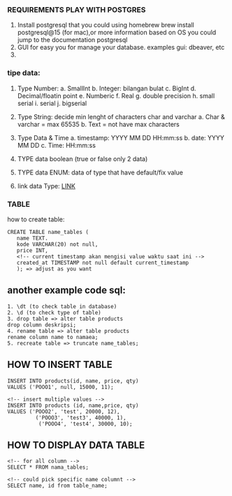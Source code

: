 ### REQUIREMENTS PLAY WITH POSTGRES

1. Install postgresql that you could using homebrew brew install postgresql@15 (for mac),or more information based on OS you could jump to the documentation postgresql
2. GUI for easy you for manage your database. examples gui: dbeaver, etc
3.

### tipe data:

1. Type Number:
   a. SmallInt
   b. Integer: bilangan bulat
   c. BigInt
   d. Decimal/floatin point
   e. Numberic
   f. Real
   g. double precision
   h. small serial
   i. serial
   j. bigserial

2. Type String: decide min lenght of characters char and varchar
   a. Char & varchar = max 65535
   b. Text = not have max characters
3. Type Data & Time
   a. timestamp: YYYY MM DD HH:mm:ss
   b. date: YYYY MM DD
   c. Time: HH:mm:ss
4. TYPE data boolean (true or false only 2 data)
5. TYPE data ENUM: data of type that have default/fix value
6. link data Type: [LINK](https://www.postgresql.org/docs/current/datatype.html)

### TABLE

how to create table:

```postgresql
CREATE TABLE name_tables (
   name TEXT.
   kode VARCHAR(20) not null,
   price INT,
   <!-- current timestamp akan mengisi value waktu saat ini -->
   created_at TIMESTAMP not null default current_timestamp
   ); => adjust as you want
```

## another example code sql:

```postgresql
1. \dt (to check table in database)
2. \d (to check type of table)
3. drop table => alter table products
drop column deskripsi;
4. rename table => alter table products
rename column name to namaea;
5. recreate table => truncate name_tables;

```

## HOW TO INSERT TABLE

```postgresql
INSERT INTO products(id, name, price, qty)
VALUES ('POOO1', null, 15000, 11);

<!-- insert multiple values -->
INSERT INTO products (id, name,price, qty)
VALUES ('POOO2', 'test', 20000, 12),
         ('POOO3', 'test3', 40000, 1),
          ('POOO4', 'test4', 30000, 10);
```

## HOW TO DISPLAY DATA TABLE

```postgresql
<!-- for all column -->
SELECT * FROM nama_tables;

<!-- could pick specific name columnt -->
SELECT name, id from table_name;

```
